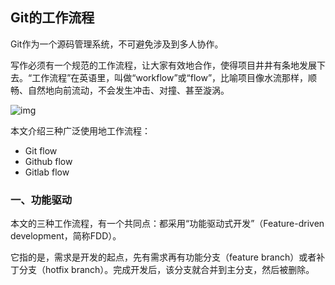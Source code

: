 ## Git的工作流程

Git作为一个源码管理系统，不可避免涉及到多人协作。

写作必须有一个规范的工作流程，让大家有效地合作，使得项目井井有条地发展下去。“工作流程”在英语里，叫做“workflow”或“flow”，比喻项目像水流那样，顺畅、自然地向前流动，不会发生冲击、对撞、甚至漩涡。

![img](http://www.ruanyifeng.com/blogimg/asset/2015/bg2015122301.png)

本文介绍三种广泛使用地工作流程：

- Git flow
- Github flow
- Gitlab flow



### 一、功能驱动

本文的三种工作流程，有一个共同点：都采用“功能驱动式开发”（Feature-driven development，简称FDD）。

它指的是，需求是开发的起点，先有需求再有功能分支（feature branch）或者补丁分支（hotfix branch）。完成开发后，该分支就合并到主分支，然后被删除。





















